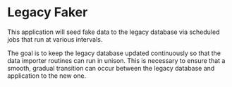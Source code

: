 # Legacy Faker

This application will seed fake data to the legacy database via scheduled jobs that run at various intervals.

The goal is to keep the legacy database updated continuously so that the data importer routines can run in unison. This is necessary to ensure that a smooth, gradual transition can occur between the legacy database and application to the new one.
